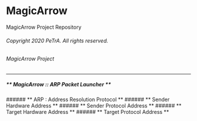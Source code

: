 # MagicArrow
MagicArrow Project Repository

###### Copyright 2020 PeTrA. All rights reserved.<p>
###### MagicArrow Project<p>
------
##### ** MagicArrow :: ARP Packet Launcher **
<p>
###### ** ARP : Address Resolution Protocol **
###### ** Sender Hardware Address **
###### ** Sender Protocol Address **
###### ** Target Hardware Address **
###### ** Target Protocol Address **
